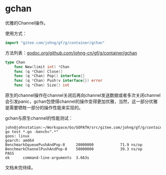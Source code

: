 # gchan

优雅的Channel操作。

使用方式：
```go
import "gitee.com/johng/gf/g/container/gchan"
```

方法列表：[godoc.org/github.com/johng-cn/gf/g/container/gchan](https://godoc.org/github.com/johng-cn/gf/g/container/gchan)

```go
type Chan
    func New(limit int) *Chan
    func (q *Chan) Close()
    func (q *Chan) Pop() interface{}
    func (q *Chan) Push(v interface{}) error
    func (q *Chan) Size() int
```


原生的channel操作在channel关闭后再向channel发送数据或者多次关闭channel会引发panic，gchan包使得channel的操作变得更加优雅，当然，这一部分优雅是需要牺牲一部分的操作性能来实现的。

gchan与原生channel的性能测试：
```
john@johnstation:~/Workspace/Go/GOPATH/src/gitee.com/johng/gf/g/container/gchan$ go test *.go -bench=".*"
goos: linux
goarch: amd64
BenchmarkGqueuePushAndPop-8    	20000000	        71.9 ns/op
BenchmarkChannelPushAndPop-8   	50000000	        39.3 ns/op
PASS
ok  	command-line-arguments	3.663s
```

文档未完待续。